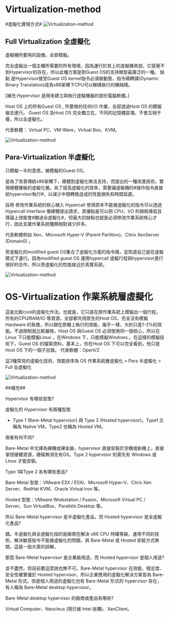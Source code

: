 # Virtualization-method 

#虛擬化實現方式#
![Virtualization-method](https://hackpad-attachments.s3.amazonaws.com/ncucsie.hackpad.com_QrwxkWD88gd_p.340565_1444465760010_undefined)

## Full Virtualization 全虛擬化  
虛擬機所要用的設備，全部模擬。

完全虛擬出一個主機所需要的所有環境，因為運行於其上的虛擬機來說，它感覺不到Hypervisor的存在，所以此種方案是對Guest OS的支持類型最廣泛的一種。
缺點 是Hypervisor接受Guest OS kernel指令必須做動態，指令碼轉譯(Dynamic Binary Translation)成為x86架構下CPU可以解碼執行的機械碼。

[補充:Hypervisor 是用來建立與執行虛擬機器的部份電腦軟體。]


Host OS 上的所有Guest OS , 所要做的任何I/O 作業，全部透過Host OS 的模擬器去進行。
Guest OS 及Host OS 完全獨立在，不同的記憶體區塊，不會互相干擾，所以全虛擬化。

代表軟體： Virtual PC、VM-Ware，Virtual Box、KVM。

![Virtualization-method](https://hackpad-attachments.s3.amazonaws.com/ncucsie.hackpad.com_QrwxkWD88gd_p.340565_1444488781155_undefined)

## Para-Virtualization 半虛擬化 
只模擬一半的意思。被模擬的Guest OS。

是為了改善傳統x86架構下，硬體對虛擬化無法支持，而提出的一種改進技術，實現硬體層級的虛擬化層。為了提高虛擬化的效率，需要讓虛擬機的#操作指令直接給hypervisor執行#，以減少中間轉換造成的性能損失和時間延遲。

採用 修改作業系統的核心植入 Hypercall 使得原本不能被虛擬化的指令可以透過 Hypercall Interface 像硬體提出請求，其優點是可以把 CPU、I/O 的損耗降低且理論上效能會#勝過全虛擬化#，但最大的缺點也就是必須修改作業系統核心才行，因此支援作業系統種類相對減少許多。

代表軟體例如 Xen、Microsoft Hyper-V (Parent Partition)、Citrix XenServer (Domain0) 。

旁虛擬化的modified guest OS集合了虛擬化方面的指令碼，並知道自己是在虛擬模式下運行。因為modified guest OS 運用hypercall 虛擬行程與hypervisor進行很好的合作，所以旁虛擬化的性能接近於真實系統。

![Virtualization-method](https://hackpad-attachments.s3.amazonaws.com/ncucsie.hackpad.com_QrwxkWD88gd_p.340565_1444467546409_undefined)

# OS-Virtualization 作業系統層虛擬化 

這是比較cool的虛擬化作法。也就是，它只是在原作業系統上模擬出一個行程，所有的CPU/RAM/IO 等資源，全部都共用原生的Host OS，完全沒有模擬Hardware 的負擔，所以跟在原機上執行的效能，幾乎一樣，大約只差1-3%的效能。不過限制就比較嚴格，Host OS 與Guest OS 必須使用同一個核心，所以在Linux 下只能模擬Linux ，在Windows 下，只能模擬Windows 。在這樣的模擬技術下，Guest OS 的檔案資料，基本上，你在Host OS 下可以完全看到，他只是Host OS 下的一個子目錄。
代表軟體：OpenVZ

這3種常見的虛擬化技術，效能排序為 OS 作業系統層虛擬化 > Para 半虛擬化 > Full 全虛擬化

![Virtualization-method](http://image.slidesharecdn.com/challengesandopportunitiescomputing-kuo-yi-120516090739-phpapp01/95/challenges-and-opportunities-computing-kuoyi-chen-47-728.jpg?cb=1337159465)

##補充##

Hypervisor 有哪些型態?

虛擬化的 Hypervisor 有兩種型態
- Type 1 (Bare-Metal hypervisor) 與 Type 2 (Hosted hypervisor)。Type1 又稱為 Native VM，Type2 也稱為 Hosted VM。

兩者有何不同?

Bare-Metal 中文譯為裸機或裸金屬，hypervisor 直接安裝於空機或新機上，直接掌控硬體資源，硬碟無須先有OS。Type 2 hypervisor 則需先有 Windows 或 Linux 才能安裝。

Type 1與Type 2 各有哪些產品?

Bare-Metal 型態：VMware ESX / ESXi、Microsoft Hyper-V、Citrix Xen Server、RedHat KVM、Oracle Virtual Iron 等。

Hosted 型態：VMware Wrokstation / Fusion、Microsoft Virtual PC / Server、Sun VirtualBox、Parallels Desktop 等。

所以 Bare-Metal hypervisor 是半虛擬化產品，而 Hosted hypervisor 是全虛擬化產品?

錯。半虛擬化與全虛擬化指的是廠商在解決 x86 CPU 特權等級，運用不同的技術，解決敏感指令不能被虛擬化的問題，與 Bare-Metal 或 Hosted 安裝方式無關，這是一般大眾的誤解。

那麼 Bare-Metal hypervisor 是企業級用途，而 Hosted hypervisor 是個人用途?

並不盡然，但目前要這麼說也無不可。Bare-Metal hypervisor 在效能、穩定度、安全性確實優於 Hosted hypervisor，所以企業應用的虛擬化解決方案皆為 Bare-Metal 形式。但是個人用途的虛擬化也有 Bare-Metal 形式的 hypervisor 存在，有人稱為 Bare-Metal desktop hypervisor。

Bare-Metal desktop hypervisor 的廠商或產品有哪些?

Virtual Computer、Neocleus (現已被 Intel 收購)、XenClient。 
